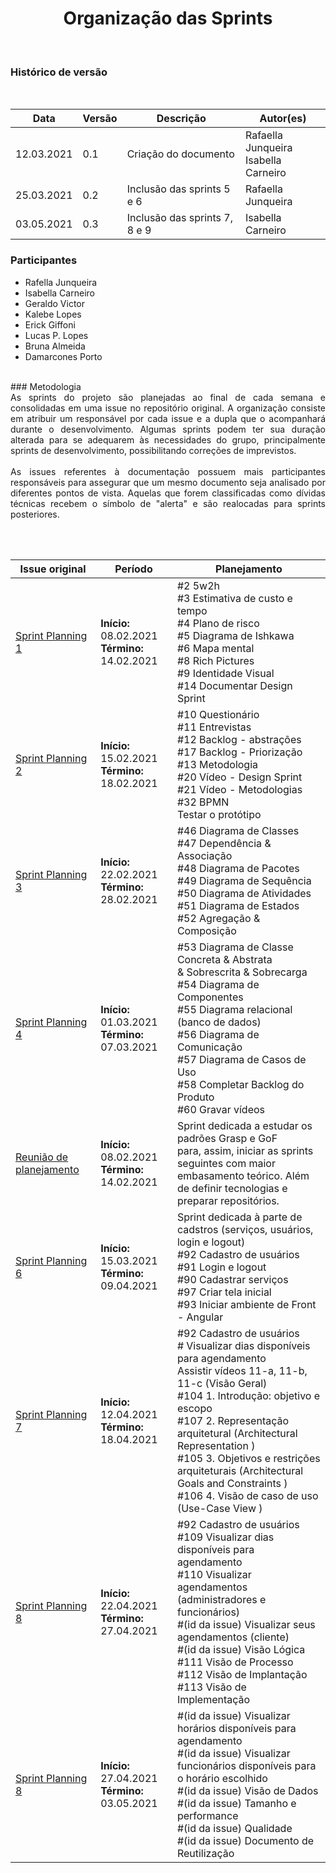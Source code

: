 # <center>Organização das Sprints
<br>
  
### Histórico de versão
<br>
  
|Data | Versão | Descrição | Autor(es)
| -- | -- | -- | -- |
| 12.03.2021 | 0.1 | Criação do documento | Rafaella Junqueira<br>Isabella Carneiro |
| 25.03.2021 | 0.2 | Inclusão das sprints 5 e 6 | Rafaella Junqueira |
| 03.05.2021 | 0.3 | Inclusão das sprints 7, 8 e 9 | Isabella Carneiro |


### Participantes
* Rafella Junqueira
* Isabella Carneiro
* Geraldo Victor
* Kalebe Lopes
* Erick Giffoni
* Lucas P. Lopes
* Bruna Almeida
* Damarcones Porto
<br>
### Metodologia
<div align="justify">
As sprints do projeto são planejadas ao final de cada semana e consolidadas em uma issue no repositório original. A organização consiste em atribuir um responsável por cada issue e a dupla que o acompanhará durante o desenvolvimento. Algumas sprints podem ter sua duração alterada para se adequarem às necessidades do grupo, principalmente sprints de desenvolvimento, possibilitando correções de imprevistos.
<br><br>
As issues referentes à documentação possuem mais participantes responsáveis para assegurar que um mesmo documento seja analisado por diferentes pontos de vista. Aquelas que forem classificadas como dívidas técnicas recebem o símbolo de "alerta" e são realocadas para sprints posteriores.

<br><br>
</div>

Issue original | Período | Planejamento |
|-- | -- | -- |
[Sprint Planning 1](https://github.com/UnBArqDsw2020-2/2020.2_G1_CabeleleiraLeila/issues/7) | **Início:** 08.02.2021<br>**Término:** 14.02.2021 | #2 5w2h<br>#3 Estimativa de custo e tempo<br>#4 Plano de risco<br>#5 Diagrama de Ishkawa<br>#6 Mapa mental<br>#8 Rich Pictures<br>#9 Identidade Visual<br>#14 Documentar Design Sprint 
[Sprint Planning 2](https://github.com/UnBArqDsw2020-2/2020.2_G1_CabeleleiraLeila/issues/19) | **Início:** 15.02.2021<br>**Término:** 18.02.2021| #10 Questionário<br>#11 Entrevistas<br>#12 Backlog - abstrações<br>#17 Backlog - Priorização<br>#13 Metodologia<br>#20 Vídeo - Design Sprint<br>#21 Vídeo - Metodologias<br>#32 BPMN<br>Testar o protótipo |
[Sprint Planning 3](https://github.com/UnBArqDsw2020-2/2020.2_G1_CabeleleiraLeila/issues/44) | **Início:** 22.02.2021<br>**Término:** 28.02.2021 |#46 Diagrama de Classes<br>#47 Dependência & Associação<br>#48 Diagrama de Pacotes<br>#49 Diagrama de Sequência<br>#50 Diagrama de Atividades<br>#51 Diagrama de Estados<br>#52 Agregação & Composição |
[Sprint Planning 4](https://github.com/UnBArqDsw2020-2/2020.2_G1_CabeleleiraLeila/issues/45) | **Início:** 01.03.2021<br>**Término:** 07.03.2021 | #53 Diagrama de Classe Concreta & Abstrata<br> & Sobrescrita & Sobrecarga<br>#54 Diagrama de Componentes<br>#55 Diagrama relacional (banco de dados)<br>#56 Diagrama de Comunicação<br>#57 Diagrama de Casos de Uso<br>#58 Completar Backlog do Produto<br>#60 Gravar vídeos |
[Reunião de planejamento](https://github.com/UnBArqDsw2020-2/2020.2_G1_CabeleleiraLeila_Docs/issues/85) | **Início:** 08.02.2021<br>**Término:** 14.02.2021 | Sprint dedicada a estudar os padrões Grasp e GoF<br> para, assim, iniciar as sprints seguintes com maior<br> embasamento teórico. Além de definir tecnologias e<br> preparar repositórios. |
[Sprint Planning 6](https://github.com/UnBArqDsw2020-2/2020.2_G1_CabeleleiraLeila_Docs/issues/87)| **Início:** 15.03.2021<br>**Término:** 09.04.2021 | Sprint dedicada à parte de cadstros (serviços, usuários, login e logout)<br>#92 Cadastro de usuários<br>#91 Login e logout<br>#90 Cadastrar serviços<br>#97 Criar tela inicial<br>#93 Iniciar ambiente de Front - Angular |
[Sprint Planning 7](https://github.com/UnBArqDsw2020-2/2020.2_G1_CabeleleiraLeila_Docs/issues/88)| **Início:** 12.04.2021<br>**Término:** 18.04.2021 | #92 Cadastro de usuários<br># Visualizar dias disponíveis para agendamento<br>Assistir vídeos 11-a, 11-b, 11-c (Visão Geral)<br>#104 1. Introdução: objetivo e escopo<br>#107 2. Representação arquitetural (Architectural Representation )<br> #105 3. Objetivos e restrições arquiteturais (Architectural Goals and Constraints )<br>#106 4. Visão de caso de uso (Use-Case View ) |
[Sprint Planning 8](https://github.com/UnBArqDsw2020-2/2020.2_G1_CabeleleiraLeila_Docs/issues/89)| **Início:** 22.04.2021<br>**Término:** 27.04.2021 | #92 Cadastro de usuários<br>#109 Visualizar dias disponíveis para agendamento<br>#110 Visualizar agendamentos (administradores e funcionários)<br>#(id da issue) Visualizar seus agendamentos (cliente)<br>#(id da issue) Visão Lógica<br>#111 Visão de Processo<br>#112 Visão de Implantação<br>#113 Visão de Implementação |
[Sprint Planning 8](https://github.com/UnBArqDsw2020-2/2020.2_G1_CabeleleiraLeila_Docs/issues/108)| **Início:** 27.04.2021<br>**Término:** 03.05.2021 | #(id da issue) Visualizar horários disponíveis para agendamento<br>#(id da issue) Visualizar funcionários disponíveis para o horário escolhido<br>#(id da issue) Visão de Dados<br>#(id da issue) Tamanho e performance<br>#(id da issue) Qualidade<br>#(id da issue) Documento de Reutilização |

